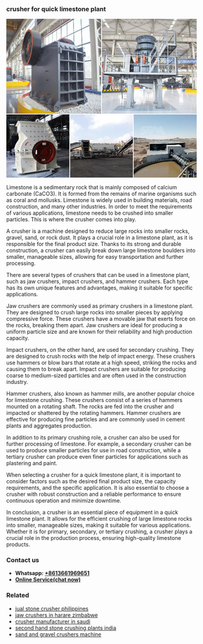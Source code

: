 <h3>crusher for quick limestone plant</h3><img src='1708589395.jpg' alt=''><p>Limestone is a sedimentary rock that is mainly composed of calcium carbonate (CaCO3). It is formed from the remains of marine organisms such as coral and mollusks. Limestone is widely used in building materials, road construction, and many other industries. In order to meet the requirements of various applications, limestone needs to be crushed into smaller particles. This is where the crusher comes into play.</p><p>A crusher is a machine designed to reduce large rocks into smaller rocks, gravel, sand, or rock dust. It plays a crucial role in a limestone plant, as it is responsible for the final product size. Thanks to its strong and durable construction, a crusher can easily break down large limestone boulders into smaller, manageable sizes, allowing for easy transportation and further processing.</p><p>There are several types of crushers that can be used in a limestone plant, such as jaw crushers, impact crushers, and hammer crushers. Each type has its own unique features and advantages, making it suitable for specific applications.</p><p>Jaw crushers are commonly used as primary crushers in a limestone plant. They are designed to crush large rocks into smaller pieces by applying compressive force. These crushers have a movable jaw that exerts force on the rocks, breaking them apart. Jaw crushers are ideal for producing a uniform particle size and are known for their reliability and high production capacity.</p><p>Impact crushers, on the other hand, are used for secondary crushing. They are designed to crush rocks with the help of impact energy. These crushers use hammers or blow bars that rotate at a high speed, striking the rocks and causing them to break apart. Impact crushers are suitable for producing coarse to medium-sized particles and are often used in the construction industry.</p><p>Hammer crushers, also known as hammer mills, are another popular choice for limestone crushing. These crushers consist of a series of hammers mounted on a rotating shaft. The rocks are fed into the crusher and impacted or shattered by the rotating hammers. Hammer crushers are effective for producing fine particles and are commonly used in cement plants and aggregates production.</p><p>In addition to its primary crushing role, a crusher can also be used for further processing of limestone. For example, a secondary crusher can be used to produce smaller particles for use in road construction, while a tertiary crusher can produce even finer particles for applications such as plastering and paint.</p><p>When selecting a crusher for a quick limestone plant, it is important to consider factors such as the desired final product size, the capacity requirements, and the specific application. It is also essential to choose a crusher with robust construction and a reliable performance to ensure continuous operation and minimize downtime.</p><p>In conclusion, a crusher is an essential piece of equipment in a quick limestone plant. It allows for the efficient crushing of large limestone rocks into smaller, manageable sizes, making it suitable for various applications. Whether it is for primary, secondary, or tertiary crushing, a crusher plays a crucial role in the production process, ensuring high-quality limestone products.</p><h3>Contact us</h3><ul><li><strong>Whatsapp:&nbsp;<a href="https://wa.me/8613661969651">+8613661969651</a></strong></li><li><a href="https://swt.shibang-china.com/?git&amp;zhl&amp;crusher for quick limestone plant"><strong>Online Service(chat now)</strong></a></li></ul><h3>Related</h3><ul><li><a href='jual stone crusher philippines.md'>jual stone crusher philippines</a></li><li><a href='jaw crushers in harare zimbabwe.md'>jaw crushers in harare zimbabwe</a></li><li><a href='crusher manufacturer in saudi.md'>crusher manufacturer in saudi</a></li><li><a href='second hand stone crushing plants india.md'>second hand stone crushing plants india</a></li><li><a href='sand and gravel crushers machine.md'>sand and gravel crushers machine</a></li></ul>